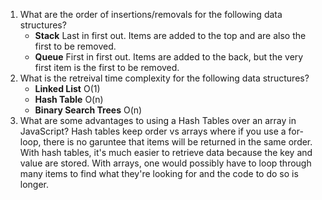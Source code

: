 1. What are the order of insertions/removals for the following data structures?
   - **Stack** Last in first out. Items are added to the top and are also the first to be removed.
   - **Queue** First in first out. Items are added to the back, but the very first item is the first to be removed.
2. What is the retreival time complexity for the following data structures?
   - **Linked List** O(1)
   - **Hash Table** O(n)
   - **Binary Search Trees** O(n)
2. What are some advantages to using a Hash Tables over an array in JavaScript?
Hash tables keep order vs arrays where if you use a for-loop, there is no garuntee that items will be returned in the same order. With hash tables, it's much easier to retrieve data because the key and value are stored. With arrays, one would possibly have to loop through many items to find what they're looking for and the code to do so is longer.
